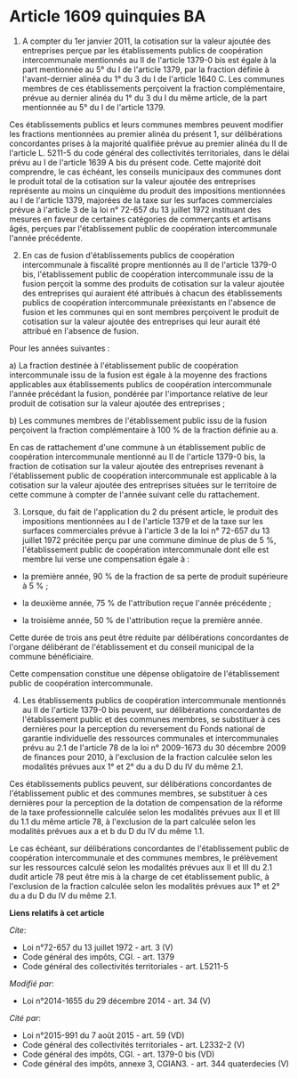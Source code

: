 # Article 1609 quinquies BA

1. A compter du 1er janvier 2011, la cotisation sur la valeur ajoutée des entreprises perçue par les établissements publics
de coopération intercommunale mentionnés au II de l'article 1379-0 bis est égale à la part mentionnée au 5° du I de l'article
1379, par la fraction définie à l'avant-dernier alinéa du 1° du 3 du I de l'article 1640 C. Les communes membres de ces
établissements perçoivent la fraction complémentaire, prévue au dernier alinéa du 1° du 3 du I du même article, de la part
mentionnée au 5° du I de l'article 1379. 

Ces établissements publics et leurs communes membres peuvent modifier les fractions mentionnées au premier alinéa du présent
1, sur délibérations concordantes prises à la majorité qualifiée prévue au premier alinéa du II de l'article L. 5211-5 du
code général des collectivités territoriales, dans le délai prévu au I de l'article 1639 A bis du présent code. Cette
majorité doit comprendre, le cas échéant, les conseils municipaux des communes dont le produit total de la cotisation sur la
valeur ajoutée des entreprises représente au moins un cinquième du produit des impositions mentionnées au I de l'article
1379, majorées de la taxe sur les surfaces commerciales prévue à l'article 3 de la loi n° 72-657 du 13 juillet 1972
instituant des mesures en faveur de certaines catégories de commerçants et artisans âgés, perçues par l'établissement public
de coopération intercommunale l'année précédente. 

2. En cas de fusion d'établissements publics de coopération intercommunale à fiscalité propre mentionnés au II de l'article
1379-0 bis, l'établissement public de coopération intercommunale issu de la fusion perçoit la somme des produits de
cotisation sur la valeur ajoutée des entreprises qui auraient été attribués à chacun des établissements publics de
coopération intercommunale préexistants en l'absence de fusion et les communes qui en sont membres perçoivent le produit de
cotisation sur la valeur ajoutée des entreprises qui leur aurait été attribué en l'absence de fusion. 

Pour les années suivantes : 

a) La fraction destinée à l'établissement public de coopération intercommunale issu de la fusion est égale à la moyenne des
fractions applicables aux établissements publics de coopération intercommunale l'année précédant la fusion, pondérée par
l'importance relative de leur produit de cotisation sur la valeur ajoutée des entreprises ; 

b) Les communes membres de l'établissement public issu de la fusion perçoivent la fraction complémentaire à 100 % de la
fraction définie au a. 

En cas de rattachement d'une commune à un établissement public de coopération intercommunale mentionné au II de l'article
1379-0 bis, la fraction de cotisation sur la valeur ajoutée des entreprises revenant à l'établissement public de coopération
intercommunale est applicable à la cotisation sur la valeur ajoutée des entreprises situées sur le territoire de cette
commune à compter de l'année suivant celle du rattachement. 

3. Lorsque, du fait de l'application du 2 du présent article, le produit des impositions mentionnées au I de l'article 1379
et de la taxe sur les surfaces commerciales prévue à l'article 3 de la loi n° 72-657 du 13 juillet 1972 précitée perçu par
une commune diminue de plus de 5 %, l'établissement public de coopération intercommunale dont elle est membre lui verse une
compensation égale à :

- la première année, 90 % de la fraction de sa perte de produit supérieure à 5 % ;

- la deuxième année, 75 % de l'attribution reçue l'année précédente ;

- la troisième année, 50 % de l'attribution reçue la première année. 

Cette durée de trois ans peut être réduite par délibérations concordantes de l'organe délibérant de l'établissement et du
conseil municipal de la commune bénéficiaire. 

Cette compensation constitue une dépense obligatoire de l'établissement public de coopération intercommunale.

4. Les établissements publics de coopération intercommunale mentionnés au II de l'article 1379-0 bis peuvent, sur
délibérations concordantes de l'établissement public et des communes membres, se substituer à ces dernières pour la
perception du reversement du Fonds national de garantie individuelle des ressources communales et intercommunales prévu au
2.1 de l'article 78 de la loi n° 2009-1673 du 30 décembre 2009 de finances pour 2010, à l'exclusion de la fraction calculée
selon les modalités prévues aux 1° et 2° du a du D du IV du même 2.1.

Ces établissements publics peuvent, sur délibérations concordantes de l'établissement public et des communes membres, se
substituer à ces dernières pour la perception de la dotation de compensation de la réforme de la taxe professionnelle
calculée selon les modalités prévues aux II et III du 1.1 du même article 78, à l'exclusion de la part calculée selon les
modalités prévues aux a et b du D du IV du même 1.1.

Le cas échéant, sur délibérations concordantes de l'établissement public de coopération intercommunale et des communes
membres, le prélèvement sur les ressources calculé selon les modalités prévues aux II et III du 2.1 dudit article 78 peut
être mis à la charge de cet établissement public, à l'exclusion de la fraction calculée selon les modalités prévues aux 1° et
2° du a du D du IV du même 2.1.

**Liens relatifs à cet article**

_Cite_:

  - Loi n°72-657 du 13 juillet 1972 - art. 3 (V)
  - Code général des impôts, CGI. - art. 1379
  - Code général des collectivités territoriales - art. L5211-5

_Modifié par_:

  - Loi n°2014-1655 du 29 décembre 2014 - art. 34 (V)

_Cité par_:

  - Loi n°2015-991 du 7 août 2015 - art. 59 (VD)
  - Code général des collectivités territoriales - art. L2332-2 (V)
  - Code général des impôts, CGI. - art. 1379-0 bis (VD)
  - Code général des impôts, annexe 3, CGIAN3. - art. 344 quaterdecies (V)
